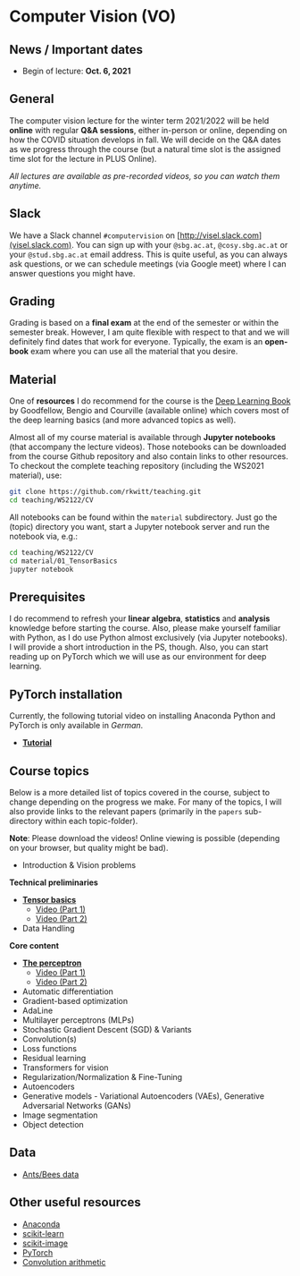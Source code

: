 # Computer Vision (VO)

## News / Important dates

- Begin of lecture: **Oct. 6, 2021**

## General

The computer vision lecture for the winter term 2021/2022 will be held **online** with regular **Q&A sessions**, either in-person or online, depending on how the COVID situation develops in fall. We will decide on the Q&A dates as we progress through the course (but a natural time slot is the assigned time slot for the lecture in PLUS Online).

*All lectures are available as pre-recorded videos, so you can watch them anytime.*

## Slack

We have a Slack channel `#computervision` on [http://visel.slack.com](visel.slack.com). You can sign up with your `@sbg.ac.at`, `@cosy.sbg.ac.at` or your `@stud.sbg.ac.at` email address. This is quite useful, as you can always ask questions, or we can schedule meetings (via Google meet) where I can answer questions you might have.

## Grading

Grading is based on a **final exam** at the end of the semester or within the semester break. However, I am quite flexible with respect to that and we will definitely find dates that work for everyone. Typically, the exam is an **open-book** exam where you can use all the material that you desire.

## Material

One of **resources** I do recommend for the course is the [Deep Learning Book](http://www.deeplearningbook.org/) by Goodfellow, Bengio and
Courville (available online) which covers most of the deep learning basics (and more advanced topics as well).

Almost all of my course material is available through **Jupyter notebooks** (that accompany the lecture videos). Those notebooks can be downloaded from the course Github repository and also contain links to other resources. To checkout the complete teaching repository (including the WS2021 material), use:

```bash
git clone https://github.com/rkwitt/teaching.git
cd teaching/WS2122/CV
```

All notebooks can be found within the `material` subdirectory. Just go the (topic) directory you want, start a Jupyter notebook server and run the notebook via, e.g.:

```bash
cd teaching/WS2122/CV
cd material/01_TensorBasics
jupyter notebook
```

## Prerequisites

I do recommend to refresh your **linear algebra**, **statistics** and
**analysis** knowledge before starting the course. Also, please make yourself
familiar with Python, as I do use Python almost exclusively (via Jupyter notebooks). I will provide a short introduction in the PS, though. Also, you can start reading up on PyTorch which we will use as our environment for deep learning.

## PyTorch installation

Currently, the following tutorial video on installing Anaconda Python and PyTorch is only available in *German*.

- [**Tutorial**](https://drive.google.com/file/d/10zHkyBmyxlaSF6u9FPgOPP7Uw9ztQyJ-/view?usp=sharing)

## Course topics

Below is a more detailed list of topics covered in the course, subject to change depending
on the progress we make. For many of the topics, I will also provide links to the relevant
papers (primarily in the `papers` sub-directory within each topic-folder).

**Note**: Please download the videos! Online viewing is possible (depending on your browser, but quality might be bad).

- Introduction & Vision problems

**Technical preliminaries**

- [**Tensor basics**](material/01_TensorBasics)
  - [Video (Part 1)](https://drive.google.com/file/d/1m70fcZylLI6310rZnQXbloMuatUHwz2N/view?usp=sharing)
  - [Video (Part 2)](https://drive.google.com/file/d/1GVWYzyqxNFvWDfR2HJqotGkjRAuadiTS/view?usp=sharing)
- Data Handling

**Core content**

- [**The perceptron**](material/02_ThePerceptron)
  - [Video (Part 1)](https://drive.google.com/file/d/1enV2K_-UVziiPHuTxW7k2PmZ71YA9pqJ/view?usp=sharing)
  - [Video (Part 2)](https://drive.google.com/file/d/1BSw3L6EhlZSlCAIl83MBSFGCHSU99CRd/view?usp=sharing)
- Automatic differentiation
- Gradient-based optimization
- AdaLine
- Multilayer perceptrons (MLPs)
- Stochastic Gradient Descent (SGD) & Variants
- Convolution(s)
- Loss functions
- Residual learning
- Transformers for vision
- Regularization/Normalization & Fine-Tuning
- Autoencoders
- Generative models - Variational Autoencoders (VAEs), Generative Adversarial Networks (GANs)
- Image segmentation
- Object detection

## Data

- [Ants/Bees data](https://drive.google.com/open?id=1izFo-gdrxvDy1klIlu-_RZn3JNTaeogg)

## Other useful resources

- [Anaconda](https://www.anaconda.com/distribution/)
- [scikit-learn](http://scikit-learn.org/stable/)
- [scikit-image](http://scikit-image.org/)
- [PyTorch](http://pytorch.org/)
- [Convolution arithmetic](https://github.com/vdumoulin/conv_arithmetic)
